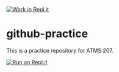 [![Work in Repl.it](https://classroom.github.com/assets/work-in-replit-14baed9a392b3a25080506f3b7b6d57f295ec2978f6f33ec97e36a161684cbe9.svg)](https://classroom.github.com/online_ide?assignment_repo_id=3019482&assignment_repo_type=AssignmentRepo)
# github-practice

This is a practice repository for ATMS 207.

[![Run on Repl.it](https://repl.it/badge/github/ATMS-207-Fall-2020/github-practice)](https://repl.it/github/ATMS-207-Fall-2020/github-practice)